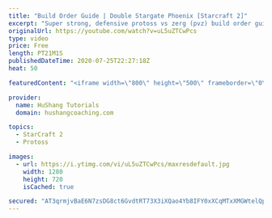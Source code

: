 ```yaml
---
title: "Build Order Guide | Double Stargate Phoenix [Starcraft 2]"
excerpt: "Super strong, defensive protoss vs zerg (pvz) build order guide. This opening is going to give you incredible map control over zerg in the mid-game, letting you scout exactly what is coming your way and making it easy to feel in control of the game. This build also completely owns mutalisk transitions"
originalUrl: https://youtube.com/watch?v=uL5uZTCwPcs
type: video
price: Free
length: PT21M1S
publishedDateTime: 2020-07-25T22:27:18Z
heat: 50

featuredContent: "<iframe width=\"800\" height=\"500\" frameborder=\"0\" src=\"https://www.youtube.com/embed/uL5uZTCwPcs\" allow=\"accelerometer; autoplay; encrypted-media; gyroscope; picture-in-picture\" allowfullscreen></iframe>"

provider:
  name: HuShang Tutorials
  domain: hushangcoaching.com

topics:
  - StarCraft 2
  - Protoss

images:
  - url: https://i.ytimg.com/vi/uL5uZTCwPcs/maxresdefault.jpg
    width: 1280
    height: 720
    isCached: true

secured: "AT3qrmjvBaE6N7zsDG8ct6GvdtRT73X3iXQao4Yb8IFY0xXCqMTxXMGWtelQpAmOc0bZqozjJlDga2kgrUe6QfNErbTdCFHr4CTw/EUqB0hQC9czWmNG5V3HNXEfwHhjOK2PeeIA3FpwFHXMDJR0H887TZmMof8k0ZhEnkwa4MqKXk+N1629c8+gkWeI/LWMV7WPoUloY9EFQSJnlnEe3zdAlIhyXvBTb1C4jhxbFG9LU541og91/m4hVXHxfCNPP9mljpGrR9tBpQ4snTfIjkU5QfwuhKEb5jZYSVWTTwvul/pQ1ttlulvQnzaqdoI4Uqm1yqpNOCFHdoJN0RGgdCni1ERkBuKx5gmcJlEFIeEQlckI7igwqYCIYv6TMzwYyTWstGvl01BvSaDWLr3yRn98wOxZedM/PM16VIhq/ms=;QLWEz2a3Sc3L8vfCILLw5g=="
---
```


